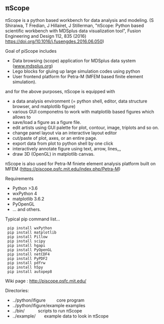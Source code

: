 ## &pi;Scope
&pi;Scope is a python based workbench for data analysis and modeling.
(S Shiraiwa, T Fredian, J Hillairet, J Stillerman, "&pi;Scope: Python based scientific workbench with MDSplus data visualization tool", Fusion Engineering and Design 112, 835 (2016) https://doi.org/10.1016/j.fusengdes.2016.06.050)

Goal of piScope includes
* Data browsing (scope) application for MDSplus data system (www.mdsplus.org)
* Lego blocks for gluing up large simulation codes using python
* User frontend platform for Petra-M (MFEM based finite element simulation).

and for the above purposes, &pi;Scope is equipped with
* a data analysis environment (= python shell, editor, data structure browser, and matplotlib figure)
* various GUI componetns to work with matplotlib based figures which allows to 
 * save/load a figure as a figure file.
 * edit artists using GUI palette for plot, contour, image, triplots and so on.
 * change panel layout via an interactive layout editor
 * cut/paste of plot, axes, or an entire page.
 * export data from plot to python shell by one click
 * interactively annotate figure using text, arrow, lines,,,
 * draw 3D (OpenGL) in matplotlib canvas.

&pi;Scope is also used for Petra-M finiete element analysis platform built on MFEM (https://piscope.psfc.mit.edu/index.php/Petra-M)
     
Requirements
*  Python >3.6
*  wxPython 4
*  matplotlib 3.6.2
*  PyOpenGL
*  ... and others.

Typical pip command list...

```
 pip install wxPython
 pip install matplotlib
 pip install Pillow
 pip install scipy
 pip install hgapi
 pip install PyOpenGL
 pip install netCDF4
 pip install PyPDF2
 pip install pdfrw
 pip install h5py
 pip install autopep8
```

Wiki page : http://piscope.psfc.mit.edu/

Directories:
* ../python/ifigure             core program
* ../python/ifigure/example              examples
* ../bin/                        scripts to run &pi;Scope
* ../example/                   example data to look in &pi;Scope


